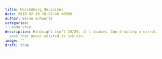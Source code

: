 ```yaml
---
title: Heisenberg Decisions
date: 2018-02-10 16:23:48 +0000
author: Baron Schwartz
categories:
- Leadership
description: Hindsight isn’t 20/20, it’s biased. Constructing a narrative about a
  past that never existed is useless.
image: ''
draft: true

---
```

